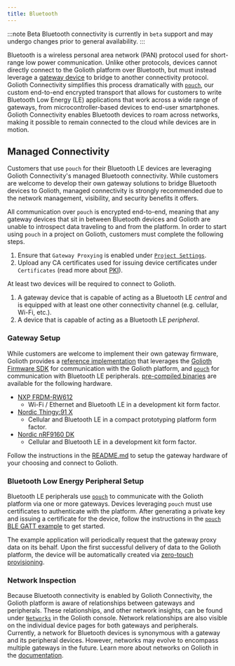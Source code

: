 ```yaml
---
title: Bluetooth
---
```


:::note Beta
Bluetooth connectivity is currently in `beta` support and may undergo changes
prior to general availability.
:::

Bluetooth is a wireless personal area network (PAN) protocol used for
short-range low power communication. Unlike other protocols, devices cannot
directly connect to the Golioth platform over Bluetooth, but must instead
leverage a [gateway device](/connectivity/networks/gateways) to bridge to
another connectivity protocol. Golioth Connectivity simplifies this process
dramatically with [`pouch`](https://github.com/golioth/pouch), our custom
end-to-end encrypted transport that allows for customers to write Bluetooth Low
Energy (LE) applications that work across a wide range of gateways, from
microcontroller-based devices to end-user smartphones. Golioth Connectivity
enables Bluetooth devices to roam across networks, making it possible to remain
connected to the cloud while devices are in motion.

## Managed Connectivity

Customers that use `pouch` for their Bluetooth LE devices are leveraging Golioth
Connectivity's managed Bluetooth connectivity. While customers are welcome to
develop their own gateway solutions to bridge Bluetooth devices to Golioth,
managed connectivity is strongly recommended due to the network management,
visibility, and security benefits it offers.

All communication over `pouch` is encrypted end-to-end, meaning that any gateway
devices that sit in between Bluetooth devices and Golioth are unable to
introspect data traveling to and from the platform. In order to start using
`pouch` in a project on Golioth, customers must complete the following steps.

1. Ensure that `Gateway Proxying` is enabled under [`Project
   Settings`](https://console.golioth.io/project-settings).
2. Upload any CA certificates used for issuing device certificates under
   `Certificates` (read more about [PKI](/connectivity/credentials/pki)).

At least two devices will be required to connect to Golioth.

1. A gateway device that is capable of acting as a Bluetooth LE
   _central_ and is equipped with at least one other connectivity channel (e.g.
   cellular, Wi-Fi, etc.).
2. A device that is capable of acting as a Bluetooth LE _peripheral_.

### Gateway Setup

While customers are welcome to implement their own gateway firmware, Golioth
provides a [reference
implementation](https://github.com/golioth/bluetooth-gateway) that leverages the
[Golioth Firmware SDK](https://github.com/golioth/golioth-firmware-sdk) for
communication with the Golioth platform, and
[`pouch`](https://github.com/golioth/pouch) for communication with Bluetooth LE
peripherals. [pre-compiled
binaries](https://github.com/golioth/bluetooth-gateway/releases/latest) are
available for the following hardware.

- [NXP
  FRDM-RW612](https://www.nxp.com/design/design-center/development-boards-and-designs/FRDM-RW612)
  - Wi-Fi / Ethernet and Bluetooth LE in a development kit form factor.
- [Nordic Thingy:91
  X](https://www.nordicsemi.com/Products/Development-hardware/Nordic-Thingy-91-X)
  - Cellular and Bluetooth LE in a compact prototyping platform form factor.
- [Nordic nRF9160
  DK](https://www.nordicsemi.com/Products/Development-hardware/nRF9160-DK)
  - Cellular and Bluetooth LE in a development kit form factor.

Follow the instructions in the
[README.md](https://github.com/golioth/bluetooth-gateway/blob/main/README.md) to
setup the gateway hardware of your choosing and connect to Golioth.

### Bluetooth Low Energy Peripheral Setup

Bluetooth LE peripherals use [`pouch`](https://github.com/golioth/pouch)
to communicate with the Golioth platform via one or more gateways. Devices
leveraging `pouch` must use certificates to authenticate with the platform.
After generating a private key and issuing a certificate for the device, follow
the instructions in the [`pouch` BLE GATT
example](https://github.com/golioth/pouch/tree/main/examples/ble_gatt) to get
started.

The example application will periodically request that the gateway proxy data on
its behalf. Upon the first successful delivery of data to the Golioth platform,
the device will be automatically created via [zero-touch
provisioning](/connectivity/credentials/pki#zero-touch-provisioning).

### Network Inspection

Because Bluetooth connectivity is enabled by Golioth Connectivity, the Golioth
platform is aware of relationships between gateways and peripherals. These
relationships, and other network insights, can be found under
[`Networks`](https://console.golioth.io/networks) in the Golioth console.
Network relationships are also visible on the individual device pages for both
gateways and peripherals. Currently, a network for Bluetooth devices is
synonymous with a gateway and its peripheral devices. However, networks may
evolve to encompass multiple gateways in the future. Learn more about networks
on Golioth in the [documentation](/connectivity/networks).

